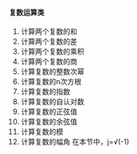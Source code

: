 #### 复数运算类
1. 计算两个复数的和
2. 计算两个复数的差
3. 计算两个复数的乘积
4. 计算两个复数的商
5. 计算复数的整数次幂
6. 计算复数的n次方根
7. 计算复数的指数
8. 计算复数的自认对数
9. 计算复数的正弦值
10. 计算复数的余弦值
11. 计算复数的模
12. 计算复数的幅角
    在本节中，j=√(-1)